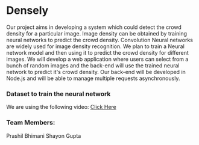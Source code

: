 # Densely

Our project aims in developing a system which could detect the crowd density for a particular image. Image density can be obtained by training neural networks to predict the crowd density. Convolution Neural networks are widely used for image density recognition. We plan to train a Neural network model and then using it to predict the crowd density for different images. We will develop a web application where users can select from a bunch of random images and the back-end will use the trained neural network to predict it's crowd density. Our back-end will be developed in Node.js and will be able to manage multiple requests asynchronously.


### Dataset to train the neural network

We are using the following video:
[Click Here](https://drive.google.com/open?id=1h8Mp9NZi2Pqond_CTJtN5_YAV75K23it)


### Team Members:

Prashil Bhimani
Shayon Gupta
